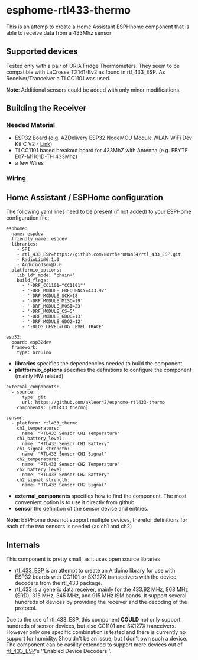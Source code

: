 # esphome-rtl433-thermo
This is an attemp to create a Home Assistant ESPHhome component that is able to receive data from a 433Mhz sensor

## Supported devices
Tested only with a pair of ORIA Fridge Thermometers. They seem to be compatible with LaCrosse TX141-Bv2 as found in rtl_433_ESP.
As Receiver/Tranceiver a TI CC1101 was used.

**Note**: Additional sensors could be added with only minor modifications.

## Building the Receiver
### Needed Material
- ESP32 Board (e.g. AZDelivery ESP32 NodeMCU Module WLAN WiFi Dev Kit C V2 - [Link](https://www.az-delivery.de/en/products/esp32-developmentboard))
- TI CC1101 based breakout board for 433MhZ with Antenna (e.g. EBYTE E07-M1101D-TH 433Mhz)
- a few Wires

### Wiring

## Home Assistant / ESPHome configuration

The following yaml lines need to be present (if not added) to your ESPHome configuration file:

```
esphome:
  name: espdev
  friendly_name: espdev
  libraries:
    - SPI
    - rtl_433_ESP=https://github.com/NorthernMan54/rtl_433_ESP.git
    - RadioLib@6.1.0
    - ArduinoJson@7.0
  platformio_options:
    lib_ldf_mode: "chain+"
    build_flags:
      - '-DRF_CC1101="CC1101"'
      - '-DRF_MODULE_FREQUENCY=433.92'
      - '-DRF_MODULE_SCK=18'
      - '-DRF_MODULE_MISO=19'
      - '-DRF_MODULE_MOSI=23'
      - '-DRF_MODULE_CS=5'
      - '-DRF_MODULE_GDO0=13'
      - '-DRF_MODULE_GDO2=12'
      - '-DLOG_LEVEL=LOG_LEVEL_TRACE'

esp32:
  board: esp32dev
  framework:
    type: arduino

```
- **libraries** specifies the dependencies needed to build the component
- **platformio_options** specifies the definitions to configure the component (mainly HW related)

```
external_components:
  - source:
      type: git
      url: https://github.com/akleer42/esphome-rtl433-thermo
    components: [rtl433_thermo]

sensor:
  - platform: rtl433_thermo
    ch1_temperature:
      name: "RTL433 Sensor CH1 Temperature"
    ch1_battery_level:
      name: "RTL433 Sensor CH1 Battery"
    ch1_signal_strength:
      name: "RTL433 Sensor CH1 Signal"
    ch2_temperature:
      name: "RTL433 Sensor CH2 Temperature"
    ch2_battery_level:
      name: "RTL433 Sensor CH2 Battery"
    ch2_signal_strength:
      name: "RTL433 Sensor CH2 Signal"
```
- **external_components** specifies how to find the component. The most convenient option is to use it directly from github
- **sensor** the definition of the sensor device and entities.

**Note**: ESPHome does not support multiple devices, therefor definitions for each of the two sensors is needed (as ch1 and ch2)

## Internals
This component is pretty small, as it uses open source libraries
- [rtl_433_ESP](https://github.com/NorthernMan54/rtl_433_ESP) is an attempt to create an Arduino library for use with ESP32 boards with CC1101 or SX127X transceivers with the device decoders from the rtl_433 package.
- [rtl_433](https://github.com/merbanan/rtl_433) is a generic data receiver, mainly for the 433.92 MHz, 868 MHz (SRD), 315 MHz, 345 MHz, and 915 MHz ISM bands. It support several hundreds of devices by providing the receiver and the decoding of the protocol.

Due to the use of rtl_433_ESP, this component **COULD** not only support hundreds of sensor devices, but also CC1101 and SX127X tranceivers.
However only one specific combination is tested and there is currently no support for humidity. Shouldn't be an issue, but I don't own such a device. 
The component can be easility extended to support more devices out of [rtl_433_ESP](https://github.com/NorthernMan54/rtl_433_ESP)'s ''Enabled Device Decoders''.

